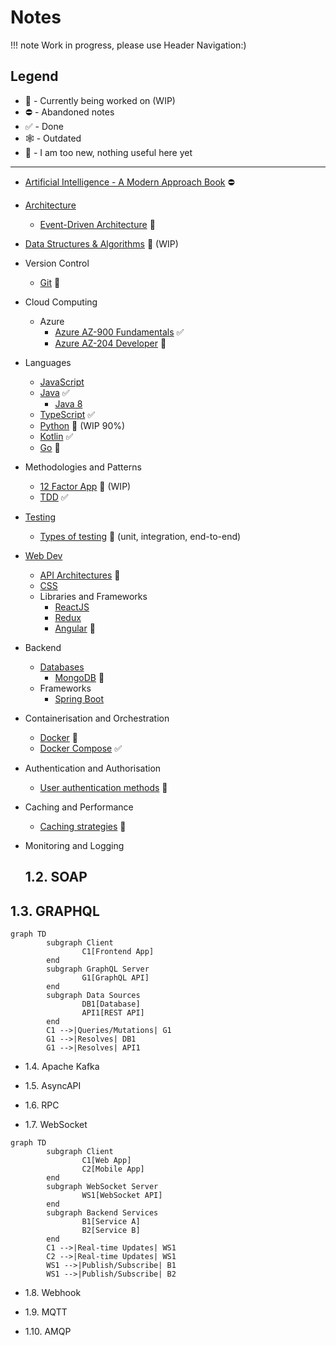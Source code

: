 # Notes
!!! note
    Work in progress, please use Header Navigation:)

## Legend

-   :construction: - Currently being worked on (WIP)
-   :no_entry: - Abandoned notes
-   :white_check_mark: - Done
-   :spider_web: - Outdated
-   :baby: - I am too new, nothing useful here yet

---

-   [Artificial Intelligence - A Modern Approach Book]() :no_entry:
-   [Architecture]()
    <!-- - [Monolithic Architecture]() :baby: -->
    <!-- - [Client-Server Architecture]() :baby: -->
    <!-- - [Microservices Architecture]() :baby: -->
    <!-- - [Service-Oriented Architecture (SOA)]() :baby: -->
    -   [Event-Driven Architecture]() :baby:
    <!-- - [Layered Architecture]() :baby: -->
    <!-- -   [Model-View-Controller (MVC)]() :baby: -->
    <!-- -   [Component-Based Architecture]() :baby: -->
    <!-- -   [Hexagonal (Ports and Adapters) Architecture]() :baby: -->
    <!-- -   [Event Sourcing]() :baby: -->
    <!-- -   [CQRS (Command Query Responsibility Segregation)]() :baby: -->
    <!-- -   [Serverless Architecture]() :baby: -->
    <!-- -   [Blockchain-based Architecture]() :baby: -->
    <!-- -   [N-Tier Architecture]() :baby: -->
    <!-- -   [Container-Based Architecture]() :baby: -->
    <!-- -   [Server-Side Rendering (SSR) and Client-Side Rendering (CSR)]() :baby: -->
    <!-- -   [GraphQL-Based Architecture]() :baby: -->
-   [Data Structures & Algorithms]() :construction: (WIP)
    <!-- - [Data Structures]() :baby: -->
    <!-- - [Sorting Algorithms]() :baby: -->
    <!-- - [Search Algorithms]() :baby: -->
    <!-- - [Algorithm Complexity analysis]() :baby: -->
-   Version Control
    -   [Git]() :construction:
-   Cloud Computing
    -   Azure
        -   [Azure AZ-900 Fundamentals]() :white_check_mark:
        -   [Azure AZ-204 Developer]() :baby:
-   Languages
    -   [JavaScript]()
    -   [Java]() :white_check_mark:
        -   [Java 8]()
    -   [TypeScript]() :white_check_mark:
    -   [Python]() :construction: (WIP 90%)
    -   [Kotlin]() :white_check_mark:
    -   [Go]() :baby:
-   Methodologies and Patterns
    -   [12 Factor App]() :construction: (WIP)
    -   [TDD]() :white_check_mark:
-   [Testing]()
    -   [Types of testing]() :baby: (unit, integration, end-to-end)
-   [Web Dev]()
    -   [API Architectures]() :construction:
    <!-- -   [Swagger]() :baby: -->
    <!-- -   [Postman]() :baby: -->
    -   [CSS]()
    -   Libraries and Frameworks
        -   [ReactJS]()
        -   [Redux]()
        -   [Angular]() :construction:
-   Backend
    -   [Databases]()
        -   [MongoDB]() :baby:
    -   Frameworks
        -   [Spring Boot]()
-   Containerisation and Orchestration
    -   [Docker]() :baby:
    -   [Docker Compose]() :white_check_mark:
-   Authentication and Authorisation
    -   [User authentication methods]() :baby:
    <!-- - [Role-based Access Control]() :baby: -->
    <!-- -   [Security best practices]() :baby: -->
-   Caching and Performance
    -   [Caching strategies]() :baby:
    <!-- - [Load balancing and scaling]() :baby: -->
    <!-- -   [Profiling and optimising code]() :baby: -->
-   Monitoring and Logging
    <!-- - [Log analysis and real-time monitoring]() :baby: -->
    
    ## 1.2. SOAP

## 1.3. GRAPHQL

```mermaid
graph TD
        subgraph Client
                C1[Frontend App]
        end
        subgraph GraphQL Server
                G1[GraphQL API]
        end
        subgraph Data Sources
                DB1[Database]
                API1[REST API]
        end
        C1 -->|Queries/Mutations| G1
        G1 -->|Resolves| DB1
        G1 -->|Resolves| API1
```

- 1.4. Apache Kafka

- 1.5. AsyncAPI

- 1.6. RPC

- 1.7. WebSocket

```mermaid
graph TD
        subgraph Client
                C1[Web App]
                C2[Mobile App]
        end
        subgraph WebSocket Server
                WS1[WebSocket API]
        end
        subgraph Backend Services
                B1[Service A]
                B2[Service B]
        end
        C1 -->|Real-time Updates| WS1
        C2 -->|Real-time Updates| WS1
        WS1 -->|Publish/Subscribe| B1
        WS1 -->|Publish/Subscribe| B2
```

- 1.8. Webhook

- 1.9. MQTT

- 1.10. AMQP
